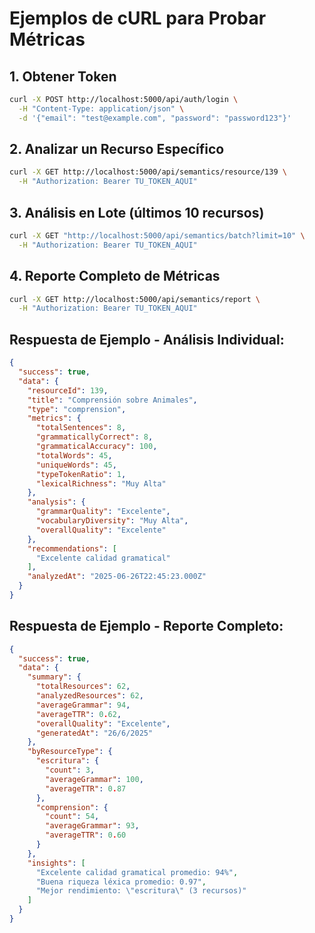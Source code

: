 # Ejemplos de cURL para Probar Métricas

## 1. Obtener Token
```bash
curl -X POST http://localhost:5000/api/auth/login \
  -H "Content-Type: application/json" \
  -d '{"email": "test@example.com", "password": "password123"}'
```

## 2. Analizar un Recurso Específico
```bash
curl -X GET http://localhost:5000/api/semantics/resource/139 \
  -H "Authorization: Bearer TU_TOKEN_AQUI"
```

## 3. Análisis en Lote (últimos 10 recursos)
```bash
curl -X GET "http://localhost:5000/api/semantics/batch?limit=10" \
  -H "Authorization: Bearer TU_TOKEN_AQUI"
```

## 4. Reporte Completo de Métricas
```bash
curl -X GET http://localhost:5000/api/semantics/report \
  -H "Authorization: Bearer TU_TOKEN_AQUI"
```

## Respuesta de Ejemplo - Análisis Individual:
```json
{
  "success": true,
  "data": {
    "resourceId": 139,
    "title": "Comprensión sobre Animales",
    "type": "comprension",
    "metrics": {
      "totalSentences": 8,
      "grammaticallyCorrect": 8,
      "grammaticalAccuracy": 100,
      "totalWords": 45,
      "uniqueWords": 45,
      "typeTokenRatio": 1,
      "lexicalRichness": "Muy Alta"
    },
    "analysis": {
      "grammarQuality": "Excelente",
      "vocabularyDiversity": "Muy Alta",
      "overallQuality": "Excelente"
    },
    "recommendations": [
      "Excelente calidad gramatical"
    ],
    "analyzedAt": "2025-06-26T22:45:23.000Z"
  }
}
```

## Respuesta de Ejemplo - Reporte Completo:
```json
{
  "success": true,
  "data": {
    "summary": {
      "totalResources": 62,
      "analyzedResources": 62,
      "averageGrammar": 94,
      "averageTTR": 0.62,
      "overallQuality": "Excelente",
      "generatedAt": "26/6/2025"
    },
    "byResourceType": {
      "escritura": {
        "count": 3,
        "averageGrammar": 100,
        "averageTTR": 0.87
      },
      "comprension": {
        "count": 54,
        "averageGrammar": 93,
        "averageTTR": 0.60
      }
    },
    "insights": [
      "Excelente calidad gramatical promedio: 94%",
      "Buena riqueza léxica promedio: 0.97",
      "Mejor rendimiento: \"escritura\" (3 recursos)"
    ]
  }
}
```
